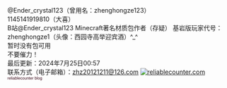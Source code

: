 @Ender_crystal123（曾用名：zhenghongze123）                                                        
1145141919810（大喜）                                                                             
B站@Ender_crystal123                                                                            Minecraft著名材质包作者（存疑）
基岩版玩家代号：zhenghongze1（头像：西园寺高举迎宾酒）^_^                                               
暂时没有包可用                                                                                      
不要催力！                                                                                         
最后更新：2024年7月25日00:57                                                                        
联系方式（电子邮箱）：zhz20121211@126.com
<a href="http://www.reliablecounter.com" target="_blank"><img src="http://www.reliablecounter.com/count.php?page=github.com/zhenghongze123&digit=style/plain/1/&reloads=0" alt="reliablecounter.com" title="reliablecounter.com" border="0"></a><br /><a href="http://relia" target="_blank" style="font-family: Geneva, Arial; font-size: 9px; color: #330010; text-decoration: none;">reliablecounter blog</a>
